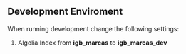 ## Development Enviroment

When running development change the following settings:

1. Algolia Index from **igb_marcas** to **igb_marcas_dev**
